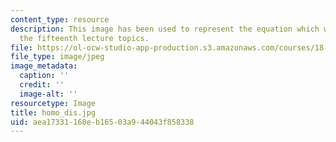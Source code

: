 ```yaml
---
content_type: resource
description: This image has been used to represent the equation which was a part of
  the fifteenth lecture topics.
file: https://ol-ocw-studio-app-production.s3.amazonaws.com/courses/18-155-differential-analysis-fall-2004/aea17331160eb16503a944043f858338_homo_dis.jpg
file_type: image/jpeg
image_metadata:
  caption: ''
  credit: ''
  image-alt: ''
resourcetype: Image
title: homo_dis.jpg
uid: aea17331-160e-b165-03a9-44043f858338
---
```

